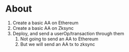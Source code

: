 # About

1. Create a basic AA on Ethereum
2. Create a basic AA on Zksync
3. Deploy, and send a userOp/transaction through them
    1. Not going to send an AA to Ethereum
    2. But we will send an AA tx to zksync